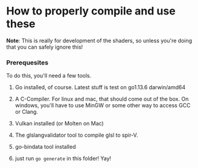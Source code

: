 # How to properly compile and use these

**Note**: This is really for development of the shaders, so unless you're doing that
you can safely ignore this!

### Prerequesites

To do this, you'll need a few tools.

1. Go installed, of course. Latest stuff is test on go1.13.6 darwin/amd64

2. A C-Compiler. For linux and mac, that should come out of the box. On windows,
you'll have to use MinGW or some other way to access GCC or Clang.

3. Vulkan installed (or Molten on Mac)

4. The glslangvalidator tool to compile glsl to spir-V.

5. go-bindata tool installed

6. just run `go generate` in this folder! Yay!
